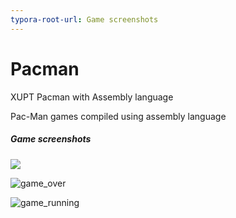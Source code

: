 ```yaml
---
typora-root-url: Game screenshots
---
```


# Pacman
XUPT   Pacman with Assembly language 

Pac-Man games compiled using assembly language

##### Game screenshots

![](/game_begin.JPG)

![game_over](/game_over.JPG)

![game_running](/game_running.JPG)

